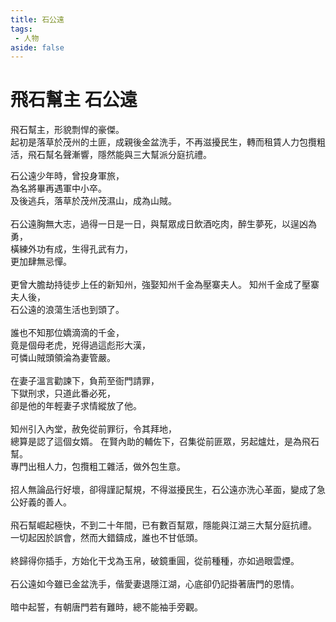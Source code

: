 ```yaml
---
title: 石公遠
tags:
 - 人物
aside: false
---
```


# 飛石幫主 石公遠

飛石幫主，形貌剽悍的豪傑。  
起初是落草於茂州的土匪，成親後金盆洗手，不再滋擾民生，轉而租賃人力包攬粗活，飛石幫名聲漸響，隱然能與三大幫派分庭抗禮。

<Tabs>
  <Tab title="列傳一">
	石公遠少年時，曾投身軍旅，<br>
	為名將畢再遇軍中小卒。<br>
	及後逃兵，落草於茂州茂濕山，成為山賊。<br><br>
	石公遠胸無大志，過得一日是一日，與幫眾成日飲酒吃肉，醉生夢死，以逞凶為勇，<br>
	橫練外功有成，生得孔武有力，<br>
	更加肆無忌憚。<br><br>
	更曾大膽劫持徒步上任的新知州，強娶知州千金為壓寨夫人。
  </Tab>
  <Tab title="列傳二">
	知州千金成了壓寨夫人後，<br>
	石公遠的浪蕩生活也到頭了。<br><br>
	誰也不知那位嬌滴滴的千金，<br>
	竟是個母老虎，兇得過這彪形大漢，<br>
	可憐山賊頭領淪為妻管嚴。<br><br>
	在妻子溫言勸諫下，負荊至衙門請罪，<br>
	下獄刑求，只道此番必死，<br>
	卻是他的年輕妻子求情縱放了他。<br><br>
	知州引入內堂，赦免從前罪衍，令其拜地，<br>
	總算是認了這個女婿。
  </Tab>
  <Tab title="列傳三">
	在賢內助的輔佐下，召集從前匪眾，另起爐灶，是為飛石幫。<br>
	專門出租人力，包攬粗工雜活，做外包生意。<br><br>
	招人無論品行好壞，卻得謹記幫規，不得滋擾民生，石公遠亦洗心革面，變成了急公好義的善人。<br><br>
	飛石幫崛起極快，不到二十年間，已有數百幫眾，隱能與江湖三大幫分庭抗禮。
  </Tab>
  <Tab title="列傳四">
	一切起因於誤會，然而大錯鑄成，誰也不甘低頭。<br><br>
	終歸得你插手，方始化干戈為玉帛，破鏡重圓，從前種種，亦如過眼雲煙。<br><br>
	石公遠如今雖已金盆洗手，偕愛妻退隱江湖，心底卻仍記掛著唐門的恩情。<br><br>
	暗中起誓，有朝唐門若有難時，總不能袖手旁觀。
  </Tab>
</Tabs>